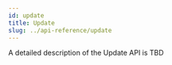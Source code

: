 ```yaml
---
id: update
title: Update
slug: ../api-reference/update
---
```


A detailed description of the Update API is TBD
